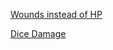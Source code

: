 [Wounds instead of HP](https://github.com/Vindexus/gameideas/blob/main/wounds.md)


[Dice Damage](https://github.com/Vindexus/gameideas/blob/main/dicedamage.md)

